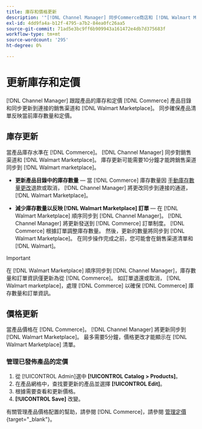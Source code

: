 ```yaml
---
title: 庫存和價格更新
description: '"[!DNL Channel Manager] 同步Commerce商店和 [!DNL Walmart Marketplace] 以便您能夠從Commerce Admin管理您的銷售渠道操作'''
exl-id: 4dd9fa4a-b12f-4795-a7b2-84ea0fc26aa5
source-git-commit: 71ad5e3bc9ff6b909943a161472e4db7d375683f
workflow-type: tm+mt
source-wordcount: '295'
ht-degree: 0%

---
```


# 更新庫存和定價

[!DNL Channel Manager] 跟蹤產品的庫存和定價 [!DNL Commerce] 產品目錄和同步更新到連接的銷售渠道和 [!DNL Walmart Marketplace]。 同步確保產品清單反映當前庫存數量和定價。

## 庫存更新

當產品庫存水準在 [!DNL Commerce]。 [!DNL Channel Manager] 同步對銷售渠道和 [!DNL Walmart Marketplace]。 庫存更新可能需要10分鐘才能跨銷售渠道同步到 [!DNL Walmart marketplace]。

* **更新產品目錄中的庫存數量** — 當 [!DNL Commerce] 庫存數量因 [手動庫存數量更改](https://docs.magento.com/user-guide/catalog/inventory-product-quantity.html)退款或取消， [!DNL Channel Manager] 將更改同步到連接的通道， [!DNL Walmart Marketplace]。

* **減少庫存數量以反映 [!DNL Walmart Marketplace] 訂單** — 在 [!DNL Walmart Marketplace] 順序同步到 [!DNL Channel Manager]。 [!DNL Channel Manager] 將更新發送到 [!DNL Commerce] 訂單制度。 [!DNL Commerce] 根據訂單調整庫存數量。 然後，更新的數量將同步到 [!DNL Walmart Marketplace]。 在同步操作完成之前，您可能會在銷售渠道清單和 [!DNL Walmart]。

>[!IMPORTANT]
>
>在 [!DNL Walmart Marketplace] 順序同步到 [!DNL Channel Manager]，庫存數量和訂單資訊僅更新為從 [!DNL Commerce]。 如訂單退還或取消， [!DNL Walmart marketplace]，處理 [!DNL Commerce] 以確保 [!DNL Commerce] 庫存數量和訂單資訊。

## 價格更新

當產品價格在 [!DNL Commerce]。 [!DNL Channel Manager] 將更新同步到 [!DNL Walmart Marketplace]。 最多需要5分鐘，價格更改才能顯示在 [!DNL Walmart Marketplace] 清單。

### 管理已發佈產品的定價

1. 從 [!UICONTROL Admin]選中 **[!UICONTROL Catalog > Products]**。
1. 在產品網格中，查找要更新的產品並選擇 **[!UICONTROL Edit]**。
1. 根據需要查看和更新價格。
1. **[!UICONTROL Save]** 改變。

有關管理產品價格配置的幫助，請參閱 [!DNL Commerce]，請參閱 [管理定價](https://docs.magento.com/user-guide/catalog/pricing.html){target=&quot;_blank&quot;}。
